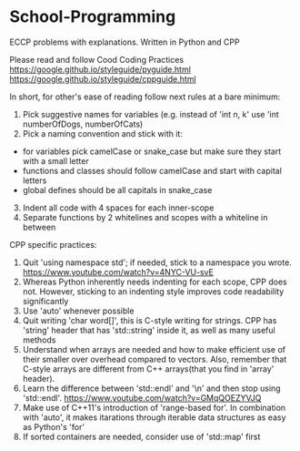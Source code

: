 # School-Programming
ECCP problems with explanations. Written in Python and CPP

Please read and follow Cood Coding Practices
https://google.github.io/styleguide/pyguide.html
https://google.github.io/styleguide/cppguide.html

In short, for other's ease of reading follow next rules at a bare minimum:
1. Pick suggestive names for variables (e.g. instead of 'int n, k' use 'int numberOfDogs, numberOfCats)
2. Pick a naming convention and stick with it:
- for variables pick camelCase or snake_case but make sure they start with a small letter
- functions and classes should follow camelCase and start with capital letters
- global defines should be all capitals in snake_case
3. Indent all code with 4 spaces for each inner-scope
4. Separate functions by 2 whitelines and scopes with a whiteline in between

CPP specific practices:
1. Quit 'using namespace std'; if needed, stick to a namespace you wrote. 
https://www.youtube.com/watch?v=4NYC-VU-svE
2. Whereas Python inherently needs indenting for each scope, CPP does not. However, sticking to an indenting style improves code readability significantly
3. Use 'auto' whenever possible
4. Quit writing 'char word[]', this is C-style writing for strings. CPP has 'string' header that has 'std::string' inside it, as well as many useful methods
5. Understand when arrays are needed and how to make efficient use of their smaller over overhead compared to vectors. Also, remember that C-style arrays are different from C++ arrays(that you find in 'array' header). 
6. Learn the difference between 'std::endl' and '\n' and then stop using 'std::endl'. https://www.youtube.com/watch?v=GMqQOEZYVJQ
7. Make use of C++11's introduction of 'range-based for'. In combination with 'auto', it makes itarations through iterable data structures as easy as Python's 'for'
8. If sorted containers are needed, consider use of 'std::map' first
